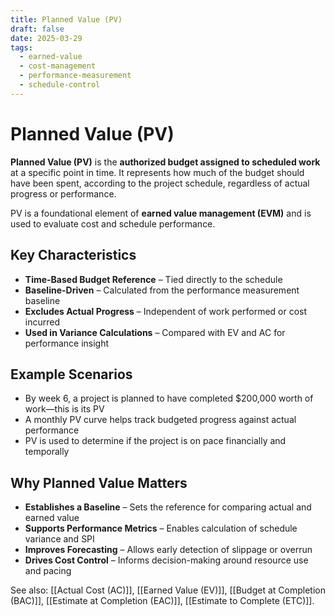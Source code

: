 ```yaml
---
title: Planned Value (PV)
draft: false
date: 2025-03-29
tags:
  - earned-value
  - cost-management
  - performance-measurement
  - schedule-control
---
```


# Planned Value (PV)

**Planned Value (PV)** is the **authorized budget assigned to scheduled work** at a specific point in time. It represents how much of the budget should have been spent, according to the project schedule, regardless of actual progress or performance.

PV is a foundational element of **earned value management (EVM)** and is used to evaluate cost and schedule performance.

## Key Characteristics

- **Time-Based Budget Reference** – Tied directly to the schedule  
- **Baseline-Driven** – Calculated from the performance measurement baseline  
- **Excludes Actual Progress** – Independent of work performed or cost incurred  
- **Used in Variance Calculations** – Compared with EV and AC for performance insight

## Example Scenarios

- By week 6, a project is planned to have completed $200,000 worth of work—this is its PV  
- A monthly PV curve helps track budgeted progress against actual performance  
- PV is used to determine if the project is on pace financially and temporally

## Why Planned Value Matters

- **Establishes a Baseline** – Sets the reference for comparing actual and earned value  
- **Supports Performance Metrics** – Enables calculation of schedule variance and SPI  
- **Improves Forecasting** – Allows early detection of slippage or overrun  
- **Drives Cost Control** – Informs decision-making around resource use and pacing

See also: [[Actual Cost (AC)]], [[Earned Value (EV)]], [[Budget at Completion (BAC)]], [[Estimate at Completion (EAC)]], [[Estimate to Complete (ETC)]].
